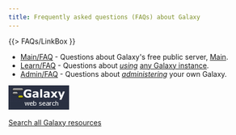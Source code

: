 ```yaml
---
title: Frequently asked questions (FAQs) about Galaxy
---
```

{{> FAQs/LinkBox }}


* [Main/FAQ](/src/main/faq/index.md) - Questions about Galaxy's free public server, [Main](/src/main/index.md).
* [Learn/FAQ](/src/learn/faq/index.md) - Questions about *[using](/src/learn/index.md)* [any Galaxy instance](/src/choices/index.md).
* [Admin/FAQ](/src/admin/faq/index.md) - Questions about *[administering](/src/admin/index.md)* your own Galaxy.

<div class='center'>
<a href='/src/search/index.md'><img src="/src/images/logos/GalaxyWebSearch.png" alt="Search all Galaxy resources" width="120" /></a>

[Search all Galaxy resources](/src/search/index.md)
</div>
